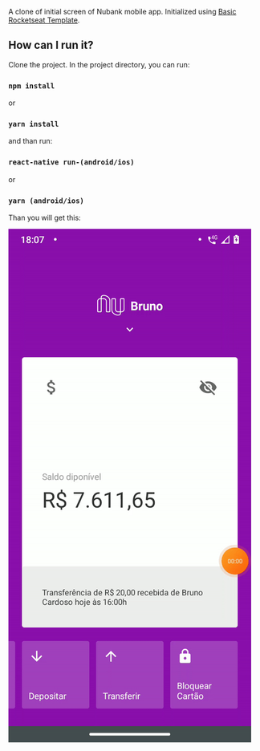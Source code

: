 A clone of initial screen of Nubank mobile app.
Initialized using [Basic Rocketseat Template](https://github.com/Rocketseat/react-native-template-rocketseat-basic).

## How can I run it?

Clone the project.
In the project directory, you can run:

### `npm install`

or

### `yarn install`

and than run:

### `react-native run-(android/ios)`

or

### `yarn (android/ios)`

Than you will get this:

![](src/assets/app.gif)
